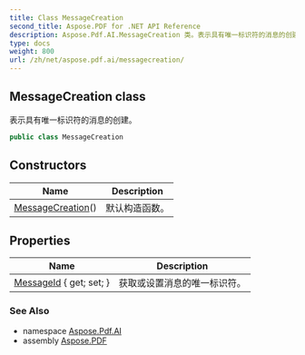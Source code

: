 ```yaml
---
title: Class MessageCreation
second_title: Aspose.PDF for .NET API Reference
description: Aspose.Pdf.AI.MessageCreation 类。表示具有唯一标识符的消息的创建
type: docs
weight: 800
url: /zh/net/aspose.pdf.ai/messagecreation/
---
```

## MessageCreation class

表示具有唯一标识符的消息的创建。

```csharp
public class MessageCreation
```

## Constructors

| Name | Description |
| --- | --- |
| [MessageCreation](messagecreation/)() | 默认构造函数。 |

## Properties

| Name | Description |
| --- | --- |
| [MessageId](../../aspose.pdf.ai/messagecreation/messageid/) { get; set; } | 获取或设置消息的唯一标识符。 |

### See Also

* namespace [Aspose.Pdf.AI](../../aspose.pdf.ai/)
* assembly [Aspose.PDF](../../)